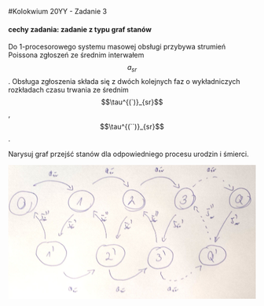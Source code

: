 #Kolokwium 20YY - Zadanie 3

#### cechy zadania: zadanie z typu graf stanów

Do 1-procesorowego systemu masowej obsługi przybywa strumień Poissona zgłoszeń ze średnim interwałem $$a_{sr}$$.
Obsługa zgłoszenia składa się z dwóch kolejnych faz o wykładniczych rozkładach czasu trwania ze średnim 
$$\tau^{(`)}_{sr}$$, $$\tau^{(``)}_{sr}$$.

Narysuj graf przejść stanów dla odpowiedniego procesu urodzin i śmierci.

![03.jpg](03.jpg "03.jpg")

